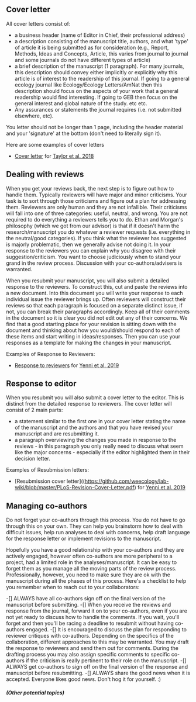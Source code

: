 ## Cover letter

All cover letters consist of: 
- a business header (name of Editor in Chief, their professional address)
- a description consisting of the manuscript title, authors, and what 'type' of article it is being submitted as for consideration (e.g., Report, Methods, Ideas and Concepts, Article, this varies from  journal to journal and some journals do not have different types of article)
- a brief description of the manuscript (1 paragraph). For many journals, this description should convey either implicitly or explicitly why this article is of interest to the readership of this journal. If going to a general ecology journal like Ecology/Ecology Letters/AmNat then this description should focus on the aspects of your work that a general readership would find interesting. If going to GEB then focus on the general interest and global nature of the study. etc etc. 
- Any assurances or statements the journal requires (i.e. not submitted elsewhere, etc).

You letter should not be longer than 1 page, including the header material and your 'signature' at the bottom (don't need to literally sign it).

Here are some examples of cover letters

- [Cover letter](https://github.com/sdtaylor/phenology_dataset_study/blob/master/manuscript/cover_letter.txt) for [Taylor et al. 2018](https://doi.org/10.1002/ecy.2568)

## Dealing with reviews
When you get your reviews back, the next step is to figure out how to handle them. Typically reviewers will have major and minor criticisms. Your task is to sort through those criticisms and figure out a plan for addressing them. Reviewers are only human and they are not infallible. Their criticisms will fall into one of three categories: useful, neutral, and wrong. You are not required to do everything a reviewers tells you to do. Ethan and Morgan's philosophy (which we got from our advisor) is that if it doesn't harm the research/manuscript you do whatever a reviewer requests (i.e. everything in the neutral/good categories). If you think what the reviewer has suggested is majorly problematic, then we generally advise not doing it. In your response to the reviewers you can explain why you disagree with their suggestion/criticism. You want to choose judiciously when to stand your grand in the review process. Discussion with your co-authors/advisers is warranted.

When you resubmit your manuscript, you will also submit a detailed response to the reviewers. To construct this, cut and paste the reviews into a new document. Into this document you will write your response to each individual issue the reviewer brings up. Often reviewers will construct their reviews so that each paragraph is focused on a separate distinct issue, if not, you can break their paragraphs accordingly. Keep all of their comments in the document so it is clear you did not edit out any of their concerns. We find that a good starting place for your revision is sitting down with the document and thinking about how you would/should respond to each of these items and start writing in ideas/responses. Then you can use your responses as a template for making the changes in your manuscript.

Examples of Response to Reviewers:

- [Response to reviewers](https://github.com/weecology/lab-wiki/blob/master/PLoS-Response.pdf) for [Yenni et al. 2019]( https://doi.org/10.1371/journal.pbio.3000125)

## Response to editor
When you resubmit you will also submit a cover letter to the editor. This is distinct from the detailed response to reviewers. The cover letter will consist of 2 main parts:
- a statement similar to the first one in your cover letter stating the name of the manuscript and the authors and that you have revised your manuscript and are resubmitting it.
- a paragraph overviewing the changes you made in response to the reviews - in this paragraph you only really need to discuss what seem like the major concerns - especially if the editor highlighted them in their decision letter.

Examples of Resubmission letters:

- [Resubmission cover letter]((https://github.com/weecology/lab-wiki/blob/master/PLoS-Revision-Cover-Letter.pdf) for [Yenni et al. 2019]( https://doi.org/10.1371/journal.pbio.3000125)

## Managing co-authors

Do not forget your co-authors through this process. You do not have to go through this on your own. They can help you brainstorm how to deal with difficult issues, help run analyses to deal with concerns, help draft language for the response letter or implement revisions to the manuscript. 

Hopefully you have a good relationship with your co-authors and they are actively engaged, however often co-authors are more peripheral to a project, had a limited role in the analyses/manuscript. It can be easy to forget them as you manage all the moving parts of the review process. Professionally, however, you need to make sure they are ok with the manuscript during all the phases of this process. Here's a checklist to help you remember when to reach out to your collaborators:

-[] ALWAYS have all co-authors sign off on the final version of the manuscript before submitting. 
-[] When you receive the reviews and response from the journal, forward it on to your co-authors, even if you are not yet ready to discuss how to handle the comments. If you wait, you'll forget and then you'll be racing a deadline to resubmit without having co-authors engaged.
-[] It is encouraged to discuss the plan for responding to reviewer critiques with co-authors. Depending on the specifics of the collaboration, different approaches to this may be warranted. You may draft the response to reviewers and send them out for comments. During the drafting process you may also assign specific comments to specific co-authors if the criticism is really pertinent to their role on the manuscript. 
-[] ALWAYS get co-authors to sign off on the final version of the response and manuscript before resubmitting. 
-[] ALWAYS share the good news when it is accepted. Everyone likes good news. Don't hog it for yourself. :)

#### *(Other potential topics)*
